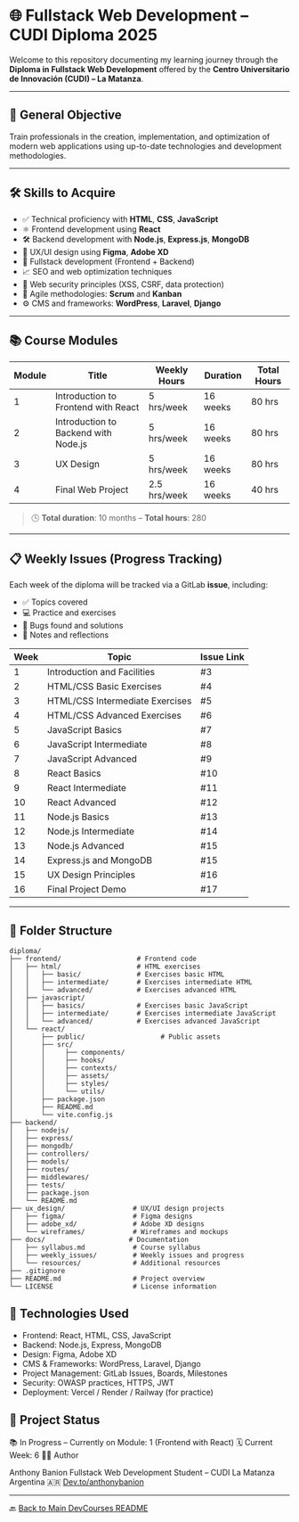 # 🌐 Fullstack Web Development – CUDI Diploma 2025

Welcome to this repository documenting my learning journey through the **Diploma in Fullstack Web Development** offered by the **Centro Universitario de Innovación (CUDI) – La Matanza**.

---

## 🎯 General Objective

Train professionals in the creation, implementation, and optimization of modern web applications using up-to-date technologies and development methodologies.

---

## 🛠 Skills to Acquire

- ✅ Technical proficiency with **HTML**, **CSS**, **JavaScript**
- ⚛️ Frontend development using **React**
- 🛠 Backend development with **Node.js**, **Express.js**, **MongoDB**
- 🎨 UX/UI design using **Figma**, **Adobe XD**
- 🧩 Fullstack development (Frontend + Backend)
- 📈 SEO and web optimization techniques
- 🔐 Web security principles (XSS, CSRF, data protection)
- 🧪 Agile methodologies: **Scrum** and **Kanban**
- ⚙️ CMS and frameworks: **WordPress**, **Laravel**, **Django**

---

## 📚 Course Modules

| Module | Title                                | Weekly Hours | Duration | Total Hours |
| ------ | ------------------------------------ | ------------ | -------- | ----------- |
| 1      | Introduction to Frontend with React  | 5 hrs/week   | 16 weeks | 80 hrs      |
| 2      | Introduction to Backend with Node.js | 5 hrs/week   | 16 weeks | 80 hrs      |
| 3      | UX Design                            | 5 hrs/week   | 16 weeks | 80 hrs      |
| 4      | Final Web Project                    | 2.5 hrs/week | 16 weeks | 40 hrs      |

> 🕓 **Total duration**: 10 months – **Total hours**: 280

---

## 📋 Weekly Issues (Progress Tracking)

Each week of the diploma will be tracked via a GitLab **issue**, including:

- ✅ Topics covered
- 💻 Practice and exercises
- 🐞 Bugs found and solutions
- 📌 Notes and reflections

| Week | Topic                           | Issue Link |
| ---- | ------------------------------- | ---------- |
| 1    | Introduction and Facilities     | #3         |
| 2    | HTML/CSS Basic Exercises        | #4         |
| 3    | HTML/CSS Intermediate Exercises | #5         |
| 4    | HTML/CSS Advanced Exercises     | #6         |
| 5    | JavaScript Basics               | #7         |
| 6    | JavaScript Intermediate         | #8         |
| 7    | JavaScript Advanced             | #9         |
| 8    | React Basics                    | #10        |
| 9    | React Intermediate              | #11        |
| 10   | React Advanced                  | #12        |
| 11   | Node.js Basics                  | #13        |
| 12   | Node.js Intermediate            | #14        |
| 13   | Node.js Advanced                | #15        |
| 14   | Express.js and MongoDB          | #15        |
| 15   | UX Design Principles            | #16        |
| 16   | Final Project Demo              | #17        |

---

## 🧱 Folder Structure

```text
diploma/
├── frontend/                   # Frontend code
│   ├── html/                   # HTML exercises
│   │   ├── basic/              # Exercises basic HTML
│   │   ├── intermediate/       # Exercises intermediate HTML
│   │   └── advanced/           # Exercises advanced HTML
│   ├── javascript/
│   │   ├── basics/             # Exercises basic JavaScript
│   │   ├── intermediate/       # Exercises intermediate JavaScript
│   │   └── advanced/           # Exercises advanced JavaScript
│   └── react/
│       ├── public/                   # Public assets
│       ├── src/
│       │     ├── components/
│       │     ├── hooks/
│       │     ├── contexts/
│       │     ├── assets/
│       │     ├── styles/
│       │     └── utils/
│       ├── package.json
│       ├── README.md
│       └── vite.config.js
├── backend/
│   ├── nodejs/
│   ├── express/
│   ├── mongodb/
│   ├── controllers/
│   ├── models/
│   ├── routes/
│   ├── middlewares/
│   ├── tests/
│   ├── package.json
│   └── README.md
├── ux_design/                 # UX/UI design projects
│   ├── figma/                 # Figma designs
│   ├── adobe_xd/              # Adobe XD designs
│   └── wireframes/            # Wireframes and mockups
├── docs/                     # Documentation
│   ├── syllabus.md            # Course syllabus
│   ├── weekly_issues/         # Weekly issues and progress
│   └── resources/             # Additional resources
├── .gitignore
├── README.md                  # Project overview
└── LICENSE                    # License information
```

## 🧪 Technologies Used

- Frontend: React, HTML, CSS, JavaScript
- Backend: Node.js, Express, MongoDB
- Design: Figma, Adobe XD
- CMS & Frameworks: WordPress, Laravel, Django
- Project Management: GitLab Issues, Boards, Milestones
- Security: OWASP practices, HTTPS, JWT
- Deployment: Vercel / Render / Railway (for practice)

## 🚧 Project Status

📚 In Progress – Currently on Module: 1 (Frontend with React)
🗓️ Current Week: 6
👨‍💻 Author

Anthony Banion
Fullstack Web Development Student – CUDI La Matanza
Argentina 🇦🇷
[Dev.to/anthonybanion](https://dev.to/anthonybanion)

---

🔙 [Back to Main DevCourses README](../../README.md)
